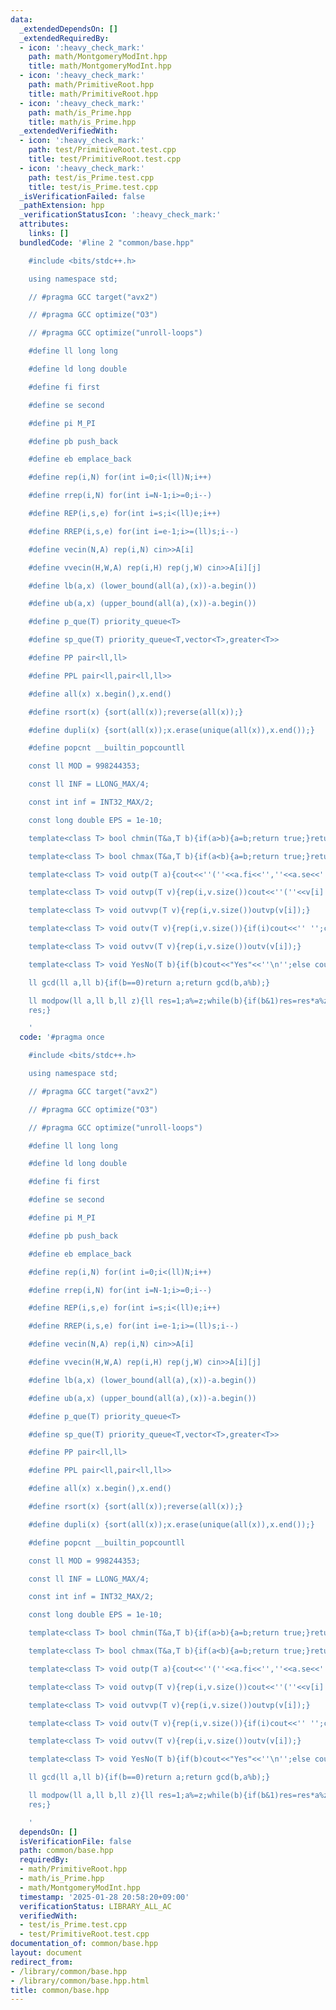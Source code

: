 ```yaml
---
data:
  _extendedDependsOn: []
  _extendedRequiredBy:
  - icon: ':heavy_check_mark:'
    path: math/MontgomeryModInt.hpp
    title: math/MontgomeryModInt.hpp
  - icon: ':heavy_check_mark:'
    path: math/PrimitiveRoot.hpp
    title: math/PrimitiveRoot.hpp
  - icon: ':heavy_check_mark:'
    path: math/is_Prime.hpp
    title: math/is_Prime.hpp
  _extendedVerifiedWith:
  - icon: ':heavy_check_mark:'
    path: test/PrimitiveRoot.test.cpp
    title: test/PrimitiveRoot.test.cpp
  - icon: ':heavy_check_mark:'
    path: test/is_Prime.test.cpp
    title: test/is_Prime.test.cpp
  _isVerificationFailed: false
  _pathExtension: hpp
  _verificationStatusIcon: ':heavy_check_mark:'
  attributes:
    links: []
  bundledCode: '#line 2 "common/base.hpp"

    #include <bits/stdc++.h>

    using namespace std;

    // #pragma GCC target("avx2")

    // #pragma GCC optimize("O3")

    // #pragma GCC optimize("unroll-loops")

    #define ll long long

    #define ld long double

    #define fi first

    #define se second

    #define pi M_PI

    #define pb push_back

    #define eb emplace_back

    #define rep(i,N) for(int i=0;i<(ll)N;i++)

    #define rrep(i,N) for(int i=N-1;i>=0;i--)

    #define REP(i,s,e) for(int i=s;i<(ll)e;i++)

    #define RREP(i,s,e) for(int i=e-1;i>=(ll)s;i--)

    #define vecin(N,A) rep(i,N) cin>>A[i]

    #define vvecin(H,W,A) rep(i,H) rep(j,W) cin>>A[i][j]

    #define lb(a,x) (lower_bound(all(a),(x))-a.begin())

    #define ub(a,x) (upper_bound(all(a),(x))-a.begin())

    #define p_que(T) priority_queue<T>

    #define sp_que(T) priority_queue<T,vector<T>,greater<T>>

    #define PP pair<ll,ll>

    #define PPL pair<ll,pair<ll,ll>>

    #define all(x) x.begin(),x.end()

    #define rsort(x) {sort(all(x));reverse(all(x));}

    #define dupli(x) {sort(all(x));x.erase(unique(all(x)),x.end());}

    #define popcnt __builtin_popcountll

    const ll MOD = 998244353;

    const ll INF = LLONG_MAX/4;

    const int inf = INT32_MAX/2;

    const long double EPS = 1e-10;

    template<class T> bool chmin(T&a,T b){if(a>b){a=b;return true;}return false;}

    template<class T> bool chmax(T&a,T b){if(a<b){a=b;return true;}return false;}

    template<class T> void outp(T a){cout<<''(''<<a.fi<<'',''<<a.se<<'')''<<''\n'';}

    template<class T> void outvp(T v){rep(i,v.size())cout<<''(''<<v[i].fi<<'',''<<v[i].se<<'')'';cout<<''\n'';}

    template<class T> void outvvp(T v){rep(i,v.size())outvp(v[i]);}

    template<class T> void outv(T v){rep(i,v.size()){if(i)cout<<'' '';cout<<v[i];}cout<<''\n'';}

    template<class T> void outvv(T v){rep(i,v.size())outv(v[i]);}

    template<class T> void YesNo(T b){if(b)cout<<"Yes"<<''\n'';else cout<<"No"<<''\n'';}

    ll gcd(ll a,ll b){if(b==0)return a;return gcd(b,a%b);}

    ll modpow(ll a,ll b,ll z){ll res=1;a%=z;while(b){if(b&1)res=res*a%z;a=a*a%z;b>>=1;}return
    res;}

    '
  code: '#pragma once

    #include <bits/stdc++.h>

    using namespace std;

    // #pragma GCC target("avx2")

    // #pragma GCC optimize("O3")

    // #pragma GCC optimize("unroll-loops")

    #define ll long long

    #define ld long double

    #define fi first

    #define se second

    #define pi M_PI

    #define pb push_back

    #define eb emplace_back

    #define rep(i,N) for(int i=0;i<(ll)N;i++)

    #define rrep(i,N) for(int i=N-1;i>=0;i--)

    #define REP(i,s,e) for(int i=s;i<(ll)e;i++)

    #define RREP(i,s,e) for(int i=e-1;i>=(ll)s;i--)

    #define vecin(N,A) rep(i,N) cin>>A[i]

    #define vvecin(H,W,A) rep(i,H) rep(j,W) cin>>A[i][j]

    #define lb(a,x) (lower_bound(all(a),(x))-a.begin())

    #define ub(a,x) (upper_bound(all(a),(x))-a.begin())

    #define p_que(T) priority_queue<T>

    #define sp_que(T) priority_queue<T,vector<T>,greater<T>>

    #define PP pair<ll,ll>

    #define PPL pair<ll,pair<ll,ll>>

    #define all(x) x.begin(),x.end()

    #define rsort(x) {sort(all(x));reverse(all(x));}

    #define dupli(x) {sort(all(x));x.erase(unique(all(x)),x.end());}

    #define popcnt __builtin_popcountll

    const ll MOD = 998244353;

    const ll INF = LLONG_MAX/4;

    const int inf = INT32_MAX/2;

    const long double EPS = 1e-10;

    template<class T> bool chmin(T&a,T b){if(a>b){a=b;return true;}return false;}

    template<class T> bool chmax(T&a,T b){if(a<b){a=b;return true;}return false;}

    template<class T> void outp(T a){cout<<''(''<<a.fi<<'',''<<a.se<<'')''<<''\n'';}

    template<class T> void outvp(T v){rep(i,v.size())cout<<''(''<<v[i].fi<<'',''<<v[i].se<<'')'';cout<<''\n'';}

    template<class T> void outvvp(T v){rep(i,v.size())outvp(v[i]);}

    template<class T> void outv(T v){rep(i,v.size()){if(i)cout<<'' '';cout<<v[i];}cout<<''\n'';}

    template<class T> void outvv(T v){rep(i,v.size())outv(v[i]);}

    template<class T> void YesNo(T b){if(b)cout<<"Yes"<<''\n'';else cout<<"No"<<''\n'';}

    ll gcd(ll a,ll b){if(b==0)return a;return gcd(b,a%b);}

    ll modpow(ll a,ll b,ll z){ll res=1;a%=z;while(b){if(b&1)res=res*a%z;a=a*a%z;b>>=1;}return
    res;}

    '
  dependsOn: []
  isVerificationFile: false
  path: common/base.hpp
  requiredBy:
  - math/PrimitiveRoot.hpp
  - math/is_Prime.hpp
  - math/MontgomeryModInt.hpp
  timestamp: '2025-01-28 20:58:20+09:00'
  verificationStatus: LIBRARY_ALL_AC
  verifiedWith:
  - test/is_Prime.test.cpp
  - test/PrimitiveRoot.test.cpp
documentation_of: common/base.hpp
layout: document
redirect_from:
- /library/common/base.hpp
- /library/common/base.hpp.html
title: common/base.hpp
---
```

